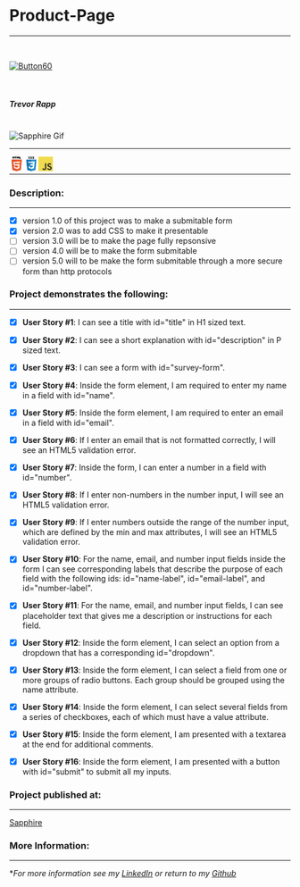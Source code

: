 # Product-Page
 
 ---

<br>


[![Button60](https://user-images.githubusercontent.com/11747875/141838892-b03090d7-30e4-4122-8d21-3ad2dd9aa7a6.png)](https://trrapp12.github.io/Responsive-Wed-Design---Fillable-Form/)

<br>

##### Trevor Rapp

<br />![Sapphire Gif](https://user-images.githubusercontent.com/11747875/143719089-ed30db30-f05c-4065-99e3-475c9e0620e1.gif)



---

<img align="left" alt="HTML5" width="26px" src="https://raw.githubusercontent.com/github/explore/80688e429a7d4ef2fca1e82350fe8e3517d3494d/topics/html/html.png" />
<img align="left" alt="CSS3" width="26px" src="https://raw.githubusercontent.com/github/explore/80688e429a7d4ef2fca1e82350fe8e3517d3494d/topics/css/css.png" />
<img align="left" alt="JavaScript" width="26px" src="https://raw.githubusercontent.com/github/explore/80688e429a7d4ef2fca1e82350fe8e3517d3494d/topics/javascript/javascript.png" />
<br>

---
### Description:
---

- [x] version 1.0 of this project was to make a submitable form
- [x] version 2.0 was to add CSS to make it presentable
- [ ] version 3.0 will be to make the page fully repsonsive 
- [ ] version 4.0 will be to make the form submitable
- [ ] version 5.0 will to be make the form submitable through a more secure form than http protocols

### Project demonstrates the following:
---

- [x] **User Story #1**: I can see a title with id="title" in H1 sized text.

- [x] **User Story #2**: I can see a short explanation with id="description" in P sized text.

- [x] **User Story #3**: I can see a form with id="survey-form".

- [x] **User Story #4**: Inside the form element, I am required to enter my name in a field with id="name".

- [x] **User Story #5**: Inside the form element, I am required to enter an email in a field with id="email".

- [x] **User Story #6**: If I enter an email that is not formatted correctly, I will see an HTML5 validation error.

- [x] **User Story #7**: Inside the form, I can enter a number in a field with id="number".

- [x] **User Story #8**: If I enter non-numbers in the number input, I will see an HTML5 validation error.

- [x] **User Story #9**: If I enter numbers outside the range of the number input, which are defined by the min and max attributes, I will see an HTML5 validation error.

- [x] **User Story #10**: For the name, email, and number input fields inside the form I can see corresponding labels that describe the purpose of each field with the following ids: id="name-label", id="email-label", and id="number-label".

- [x] **User Story #11**: For the name, email, and number input fields, I can see placeholder text that gives me a description or instructions for each field.

- [x] **User Story #12**: Inside the form element, I can select an option from a dropdown that has a corresponding id="dropdown".

- [x] **User Story #13**: Inside the form element, I can select a field from one or more groups of radio buttons. Each group should be grouped using the name attribute.

- [x] **User Story #14**: Inside the form element, I can select several fields from a series of checkboxes, each of which must have a value attribute.

- [x] **User Story #15**: Inside the form element, I am presented with a textarea at the end for additional comments.

- [x] **User Story #16**: Inside the form element, I am presented with a button with id="submit" to submit all my inputs. 

### Project published at: 
---

[Sapphire](http://trrapp12.github.io/parallax-example/)

### More Information:
---

\**For more information see my [LinkedIn](https://www.linkedin.com/in/trevor-rapp-042a1037) or return to my [Github](https://github.com/trrapp12)*
